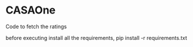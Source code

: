 # CASAOne

Code to fetch the ratings

before executing install all the requirements,
pip install -r requirements.txt

